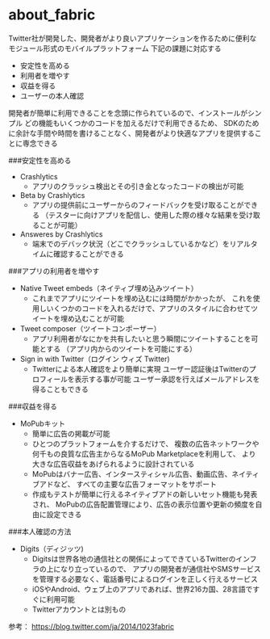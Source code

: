 # about_fabric

Twitter社が開発した、開発者がより良いアプリケーションを作るために便利なモジュール形式のモバイルプラットフォーム
下記の課題に対応する

* 安定性を高める
* 利用者を増やす
* 収益を得る
* ユーザーの本人確認

開発者が簡単に利用できることを念頭に作られているので、インストールがシンプル
どの機能もいくつかのコードを加えるだけで利用できるため、
SDKのために余計な手間や時間を書けることなく、開発者がより快適なアプリを提供することに専念できる


###安定性を高める

* Crashlytics
    - アプリのクラッシュ検出とその引き金となったコードの検出が可能
* Beta by Crashlytics
    - アプリの提供前にユーザーからのフィードバックを受け取ることができる
        （テスターに向けアプリを配信し、使用した際の様々な結果を受け取ることが可能）
* Answeres by Crashlytics
    - 端末でのデバック状況（どこでクラッシュしているかなど）をリアルタイムに確認することができる

###アプリの利用者を増やす

* Native Tweet embeds（ネイティブ埋め込みツイート）
    - これまでアプリにツイートを埋め込むには時間がかかったが、
      これを使用しいくつかのコードを入れるだけで、アプリのスタイルに合わせてツイートを埋め込むことが可能
* Tweet composer（ツイートコンポーザー）
    - アプリ利用者がなにかを共有したいと思う瞬間にツイートすることを可能とする
     （アプリ内からのツイートを可能にする）
* Sign in with Twitter（ログイン ウィズ Twitter)
    - Twitterによる本人確認をより簡単に実現
      ユーザー認証後はTwitterのプロフィールを表示する事が可能
      ユーザー承認を行えばメールアドレスを得ることもできる

###収益を得る

* MoPubキット
    - 簡単に広告の掲載が可能
    - ひとつのプラットフォームを介するだけで、
    複数の広告ネットワークや何千もの良質な広告主からなるMoPub Marketplaceを利用して、
    より大きな広告収益をあげられるように設計されている
    - MoPubはバナー広告、インタースティシャル広告、動画広告、ネイティブアドなど、
    すべての主要な広告フォーマットをサポート
    - 作成もテストが簡単に行えるネイティブアドの新しいセット機能も発表され、
    MoPubの広告配置管理により、広告の表示位置や更新の頻度を自由に設定できる

###本人確認の方法

* Digits（ディジッツ)
    - Digitsは世界各地の通信社との関係によってできているTwitterのインフラの上になり立っているので、
    アプリの開発者が通信社やSMSサービスを管理する必要なく、電話番号によるログインを正しく行えるサービス
    - iOSやAndroid、ウェブ上のアプリであれば、世界216カ国、28言語ですぐに利用可能
    - Twitterアカウントとは別もの

参考：
https://blog.twitter.com/ja/2014/1023fabric
